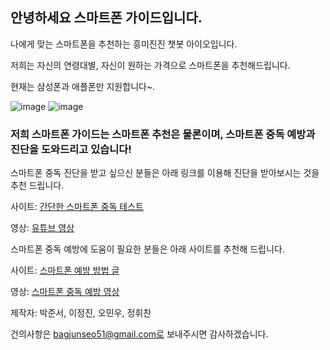 ## 안녕하세요 스마트폰 가이드입니다.

나에게 맞는 스마트폰을 추천하는 흥미진진 챗봇 아이오입니다.

저희는 자신의 연령대별, 자신이 원하는 가격으로 스마트폰을 추천해드립니다.

현재는 삼성폰과 애플폰만 지원합니다~.

![image](https://user-images.githubusercontent.com/88129735/132936409-1e9ab025-aacf-4336-8986-81bb6282d2f7.png)
![image](https://user-images.githubusercontent.com/88129735/132936190-af960ed3-11ab-40b5-8164-732b7d3d16a4.jpg)

### 저희 스마트폰 가이드는 스마트폰 추천은 물론이며, 스마트폰 중독 예방과 진단을 도와드리고 있습니다!

스마트폰 중독 진단을 받고 싶으신 분들은 아래 링크를 이용해 진단을 받아보시는 것을 추천 드립니다.

사이트: [간단한 스마트폰 중독 테스트](https://kr.vonvon.me/quiz/406)

영상: [유튜브 영상](https://www.youtube.com/watch?v=g6SC9CrKVb8&ab_channel=%EB%B4%84%EB%82%98%EB%AC%B4%EB%B0%A9%EC%86%A1%EA%B5%AD)


스마트폰 중독 예방에 도움이 필요한 분들은 아래 사이트를 추천해 드립니다.

사이트: [스마트폰 예방 방법 글](https://blog.naver.com/singiru0110/222608210600)

영상: [스마트폰 중독 예방 영상](https://www.youtube.com/watch?v=EfY3_Ajkzy0)

제작자: 박준서, 이정진, 오민우, 정휘찬

건의사항은 bagjunseo51@gmail.com로 보내주시면 감사하겠습니다.

